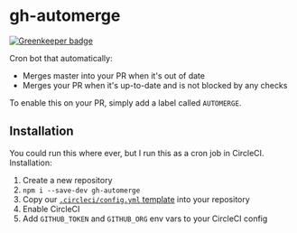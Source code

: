 # gh-automerge

[![Greenkeeper badge](https://badges.greenkeeper.io/jonathanong/gh-automerge.svg)](https://greenkeeper.io/)

Cron bot that automatically:

- Merges master into your PR when it's out of date
- Merges your PR when it's up-to-date and is not blocked by any checks

To enable this on your PR, simply add a label called `AUTOMERGE`.

## Installation

You could run this where ever, but I run this as a cron job in CircleCI.
Installation:

1. Create a new repository
1. `npm i --save-dev gh-automerge`
1. Copy our [`.circleci/config.yml` template](.circleci/template.config.yml) into your repository
1. Enable CircleCI
1. Add `GITHUB_TOKEN` and `GITHUB_ORG` env vars to your CircleCI config
